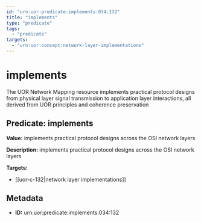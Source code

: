 ```yaml
---
id: "urn:uor:predicate:implements:034:132"
title: "implements"
type: "predicate"
tags:
  - "predicate"
targets:
  - "urn:uor:concept:network-layer-implementations"
---
```


# implements

The UOR Network Mapping resource implements practical protocol designs from physical layer signal transmission to application layer interactions, all derived from UOR principles and coherence preservation

## Predicate: implements

**Value:** implements practical protocol designs across the OSI network layers

**Description:** implements practical protocol designs across the OSI network layers

**Targets:**

- [[uor-c-132|network layer implementations]]

## Metadata

- **ID:** urn:uor:predicate:implements:034:132

